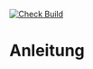 [![Check Build](https://github.com/benthillerkus/Asteroids/actions/workflows/processing-build.yml/badge.svg?branch=master)](https://github.com/benthillerkus/Asteroids/actions/workflows/processing-build.yml)
# Anleitung
